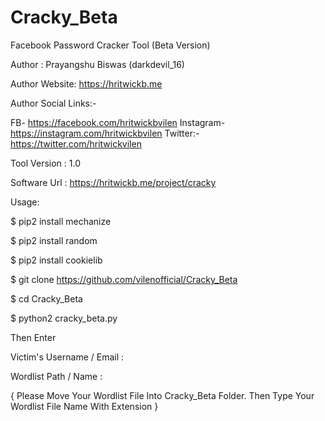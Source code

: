 # Cracky_Beta
Facebook Password Cracker Tool (Beta Version)

Author : Prayangshu Biswas (darkdevil_16)

Author Website: https://hritwickb.me

Author Social Links:-

FB- https://facebook.com/hritwickbvilen
Instagram- https://instagram.com/hritwickbvilen
Twitter:- https://twitter.com/hritwickvilen

Tool Version : 1.0

Software Url : https://hritwickb.me/project/cracky

Usage:

$ pip2 install mechanize

$ pip2 install random

$ pip2 install cookielib

$ git clone https://github.com/vilenofficial/Cracky_Beta

$ cd Cracky_Beta

$ python2 cracky_beta.py

Then Enter 

Victim's Username / Email : 


Wordlist Path / Name : 

{ Please Move Your Wordlist File Into Cracky_Beta Folder. Then Type Your Wordlist File Name With Extension }
